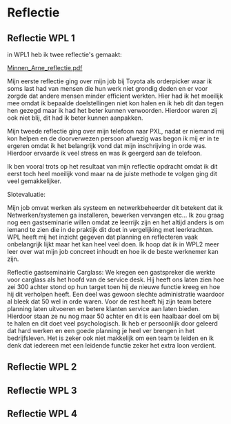 # Reflectie

## Reflectie WPL 1
in WPL1 heb ik twee reflectie's gemaakt:

[Minnen_Arne_reflectie.pdf](https://github.com/PXL-Digital-SNE-Werkplekleren/portfolio-ArneMinnenPXL/files/13259556/Minnen_Arne_reflectie.pdf)

Mijn eerste reflectie ging over mijn job bij Toyota als orderpicker waar ik soms last had van mensen die hun werk niet grondig deden en er voor zorgde dat andere mensen minder efficient werkten.
Hier had ik het moeilijk mee omdat ik bepaalde doelstellingen niet kon halen en ik heb dit dan tegen hen gezegd maar ik had het beter kunnen verwoorden. Hierdoor waren zij ook niet blij, dit had ik beter kunnen aanpakken.

Mijn tweede reflectie ging over mijn telefoon naar PXL, nadat er niemand mij kon helpen en de doorverwezen persoon afwezig was begon ik mij er in te ergeren omdat ik het belangrijk vond dat mijn inschrijving in orde was. Hierdoor ervaarde ik veel stress en was ik geergerd aan de telefoon.

Ik ben vooral trots op het resultaat van mijn reflectie opdracht omdat ik dit eerst toch heel moeilijk vond maar na de juiste methode te volgen ging dit veel gemakkelijker.

Slotevaluatie:

Mijn job omvat werken als systeem en netwerkbeheerder dit betekent dat ik Netwerken/systemen ga installeren, bewerken vervangen etc...
Ik zou graag nog een gastseminarie willen omdat ze leerrijk zijn en het altijd anders is om iemand te zien die in de praktijk dit doet in vergelijking met leerkrachten.
WPL heeft mij het inzicht gegeven dat planning en reflecteren vaak onbelangrijk lijkt maar het kan heel veel doen.
Ik hoop dat ik in WPL2 meer leer over wat mijn job concreet inhoudt en hoe ik de beste werknemer kan zijn.


Reflectie gastseminairie Carglass:
We kregen een gastspreker die werkte voor carglass als het hoofd van de service desk.
Hij heeft ons laten zien hoe zei 300 achter stond op hun target toen hij de nieuwe functie kreeg en hoe hij dit verholpen heeft.
Een deel was gewoon slechte administratie waardoor al bleek dat 50 wel in orde waren.
Voor de rest heeft hij zijn team betere planning laten uitvoeren en betere klanten service aan laten bieden.
Hierdoor staan ze nu nog maar 50 achter en dit is een haalbaar doel om bij te halen en dit doet veel psychologisch.
Ik heb er persoonlijk door geleerd dat hard werken en een goede planning je heel ver brengen in het bedrijfsleven.
Het is zeker ook niet makkelijk om een team te leiden en ik denk dat iedereen met een leidende functie zeker het extra loon verdient.




## Reflectie WPL 2

## Reflectie WPL 3

## Reflectie WPL 4
